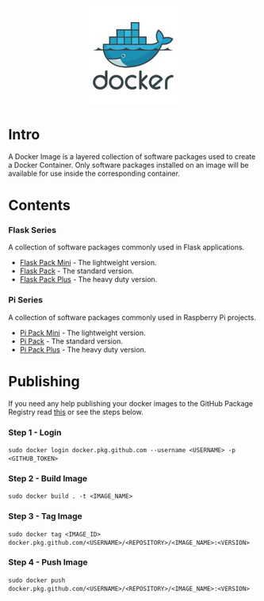 <p align="center">
  <img width="200" height="200" src="https://github.com/jgphilpott/docker-images/blob/master/icon.jpeg">
</p>

# Intro

A Docker Image is a layered collection of software packages used to create a Docker Container. Only software packages installed on an image will be available for use inside the corresponding container.

# Contents

### Flask Series

A collection of software packages commonly used in Flask applications.

 - [Flask Pack Mini](https://github.com/jgphilpott/docker-images/tree/master/flask-pack-mini#flask-pack-mini) - The lightweight version.
 - [Flask Pack](https://github.com/jgphilpott/docker-images/tree/master/flask-pack#flask-pack) - The standard version.
 - [Flask Pack Plus](https://github.com/jgphilpott/docker-images/tree/master/flask-pack-plus#flask-pack-plus) - The heavy duty version.

### Pi Series

A collection of software packages commonly used in Raspberry Pi projects.

 - [Pi Pack Mini](https://github.com/jgphilpott/docker-images/tree/master/pi-pack-mini#pi-pack-mini) - The lightweight version.
 - [Pi Pack](https://github.com/jgphilpott/docker-images/tree/master/pi-pack#pi-pack) - The standard version.
 - [Pi Pack Plus](https://github.com/jgphilpott/docker-images/tree/master/pi-pack-plus#pi-pack-plus) - The heavy duty version.

# Publishing

If you need any help publishing your docker images to the GitHub Package Registry read [this](https://towardsdatascience.com/setting-up-github-package-registry-with-docker-and-golang-7a75a2533139) or see the steps below.

### Step 1 - Login

`sudo docker login docker.pkg.github.com --username <USERNAME> -p <GITHUB_TOKEN>`

### Step 2 - Build Image

`sudo docker build . -t <IMAGE_NAME>`

### Step 3 - Tag Image

`sudo docker tag <IMAGE_ID> docker.pkg.github.com/<USERNAME>/<REPOSITORY>/<IMAGE_NAME>:<VERSION>`

### Step 4 - Push Image

`sudo docker push docker.pkg.github.com/<USERNAME>/<REPOSITORY>/<IMAGE_NAME>:<VERSION>`
